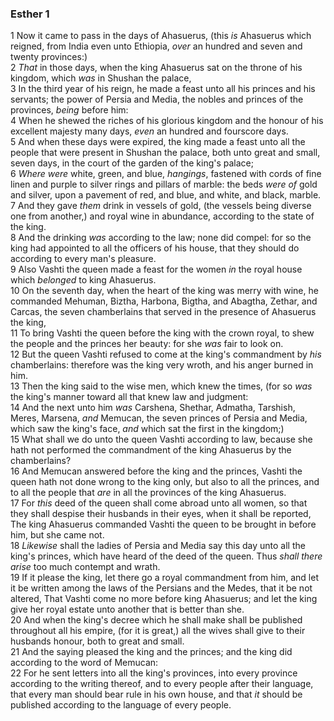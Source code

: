 ### Esther 1

1 Now it came to pass in the days of Ahasuerus, (this *is* Ahasuerus which reigned, from India even unto Ethiopia, *over* an hundred and seven and twenty provinces:)  
2 *That* in those days, when the king Ahasuerus sat on the throne of his kingdom, which *was* in Shushan the palace,  
3 In the third year of his reign, he made a feast unto all his princes and his servants; the power of Persia and Media, the nobles and princes of the provinces, *being* before him:  
4 When he shewed the riches of his glorious kingdom and the honour of his excellent majesty many days, *even* an hundred and fourscore days.  
5 And when these days were expired, the king made a feast unto all the people that were present in Shushan the palace, both unto great and small, seven days, in the court of the garden of the king's palace;  
6 *Where were* white, green, and blue, *hangings*, fastened with cords of fine linen and purple to silver rings and pillars of marble: the beds *were of* gold and silver, upon a pavement of red, and blue, and white, and black, marble.  
7 And they gave *them* drink in vessels of gold, (the vessels being diverse one from another,) and royal wine in abundance, according to the state of the king.  
8 And the drinking *was* according to the law; none did compel: for so the king had appointed to all the officers of his house, that they should do according to every man's pleasure.  
9 Also Vashti the queen made a feast for the women *in* the royal house which *belonged* to king Ahasuerus.  
10 On the seventh day, when the heart of the king was merry with wine, he commanded Mehuman, Biztha, Harbona, Bigtha, and Abagtha, Zethar, and Carcas, the seven chamberlains that served in the presence of Ahasuerus the king,  
11 To bring Vashti the queen before the king with the crown royal, to shew the people and the princes her beauty: for she *was* fair to look on.  
12 But the queen Vashti refused to come at the king's commandment by *his* chamberlains: therefore was the king very wroth, and his anger burned in him.  
13 Then the king said to the wise men, which knew the times, (for so *was* the king's manner toward all that knew law and judgment:  
14 And the next unto him *was* Carshena, Shethar, Admatha, Tarshish, Meres, Marsena, *and* Memucan, the seven princes of Persia and Media, which saw the king's face, *and* which sat the first in the kingdom;)  
15 What shall we do unto the queen Vashti according to law, because she hath not performed the commandment of the king Ahasuerus by the chamberlains?  
16 And Memucan answered before the king and the princes, Vashti the queen hath not done wrong to the king only, but also to all the princes, and to all the people that *are* in all the provinces of the king Ahasuerus.  
17 For *this* deed of the queen shall come abroad unto all women, so that they shall despise their husbands in their eyes, when it shall be reported, The king Ahasuerus commanded Vashti the queen to be brought in before him, but she came not.  
18 *Likewise* shall the ladies of Persia and Media say this day unto all the king's princes, which have heard of the deed of the queen. Thus *shall there arise* too much contempt and wrath.  
19 If it please the king, let there go a royal commandment from him, and let it be written among the laws of the Persians and the Medes, that it be not altered, That Vashti come no more before king Ahasuerus; and let the king give her royal estate unto another that is better than she.  
20 And when the king's decree which he shall make shall be published throughout all his empire, (for it is great,) all the wives shall give to their husbands honour, both to great and small.  
21 And the saying pleased the king and the princes; and the king did according to the word of Memucan:  
22 For he sent letters into all the king's provinces, into every province according to the writing thereof, and to every people after their language, that every man should bear rule in his own house, and that *it* should be published according to the language of every people.  
